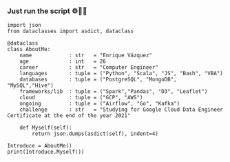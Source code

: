 ### Just run the script ⚙️🧠😎

<!--
**Enr1que319/Enr1que319** is a ✨ _special_ ✨ repository because its `README.md` (this file) appears on your GitHub profile.

Here are some ideas to get you started:

- 🔭 I’m currently working on ...
- 🌱 I’m currently learning ...
- 👯 I’m looking to collaborate on ...
- 🤔 I’m looking for help with ...
- 💬 Ask me about ...
- 📫 How to reach me: ...
- 😄 Pronouns: ...
- ⚡ Fun fact: ...
-->

```python, term=True
import json
from dataclasses import asdict, dataclass

@dataclass
class AboutMe:
    name            : str   = "Enrique Vázquez"
    age             : int   = 26
    career          : str   = "Computer Engineer"
    languages       : tuple = ("Python", "Scala", "JS", "Bash", "VBA")
    databases       : tuple = ("PostgreSQL", "MongoDB", "MySQL","Hive")
    frameworks/lib  : tuple = ("Spark","Pandas", "D3", "Leaflet")
    cloud           : tuple = ("GCP", "AWS")
    ongoing         : tuple = ("Airflow", "Go", "Kafka")
    challenge       : str   = "Studying for Google Cloud Data Engineer Certificate at the end of the year 2021"

    def Myself(self):
        return json.dumps(asdict(self), indent=4)

Introduce = AboutMe()
print(Introduce.Myself())

```
